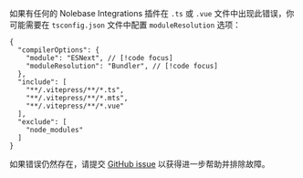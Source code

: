 如果有任何的 Nolebase Integrations 插件在 `.ts` 或 `.vue` 文件中出现此错误，你可能需要在 `tsconfig.json` 文件中配置 `moduleResolution` 选项：

```jsonc
{
  "compilerOptions": {
    "module": "ESNext", // [!code focus]
    "moduleResolution": "Bundler", // [!code focus]
  },
  "include": [
    "**/.vitepress/**/*.ts",
    "**/.vitepress/**/*.mts",
    "**/.vitepress/**/*.vue"
  ],
  "exclude": [
    "node_modules"
  ]
}
```

如果错误仍然存在，请提交 [GitHub issue](https://github.com/nolebase/integrations/issues) 以获得进一步帮助并排除故障。

